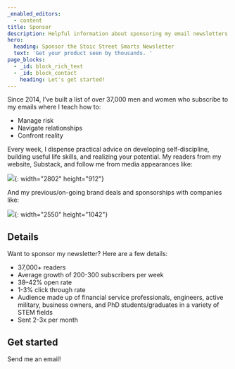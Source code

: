 ```yaml
---
_enabled_editors:
  - content
title: Sponsor
description: Helpful information about sponsoring my email newsletters.
hero:
  heading: Sponsor the Stoic Street Smarts Newsletter
  text: 'Get your product seen by thousands. '
page_blocks:
  - _id: block_rich_text
  - _id: block_contact
    heading: Let's get started!
---
```

Since 2014, I’ve built a list of over 37,000 men and women who subscribe to my emails where I teach how to:

* Manage risk
* Navigate relationships
* Confront reality

Every week, I dispense practical advice on developing self-discipline, building useful life skills, and realizing your potential. My readers from my website, Substack, and follow me from media appearances like:

![](/assets/images/pages/screenshot-2023-12-29-at-4-50-33-pm.png){: width="2802" height="912"}

And my previous/on-going brand deals and sponsorships with companies like:

![](/assets/images/pages/screenshot-2023-12-29-at-4-53-35-pm.png){: width="2550" height="1042"}

## Details

Want to sponsor my newsletter? Here are a few details:

* 37,000+ readers
* Average growth of 200-300 subscribers per week
* 38–42% open rate
* 1-3% click through rate
* Audience made up of financial service professionals, engineers, active military, business owners, and PhD students/graduates in a variety of STEM fields
* Sent 2-3x per month

## Get started

Send me an email!

&nbsp;

&nbsp;

&nbsp;

&nbsp;
